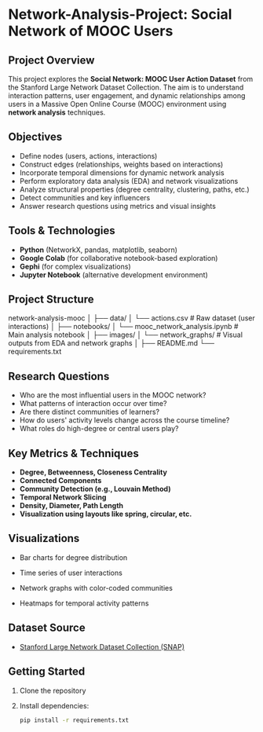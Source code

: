 # Network-Analysis-Project: Social Network of MOOC Users

## Project Overview

This project explores the **Social Network: MOOC User Action Dataset** from the Stanford Large Network Dataset Collection. The aim is to understand interaction patterns, user engagement, and dynamic relationships among users in a Massive Open Online Course (MOOC) environment using **network analysis** techniques.

## Objectives

- Define nodes (users, actions, interactions)
- Construct edges (relationships, weights based on interactions)
- Incorporate temporal dimensions for dynamic network analysis
- Perform exploratory data analysis (EDA) and network visualizations
- Analyze structural properties (degree centrality, clustering, paths, etc.)
- Detect communities and key influencers
- Answer research questions using metrics and visual insights

## Tools & Technologies

- **Python** (NetworkX, pandas, matplotlib, seaborn)
- **Google Colab** (for collaborative notebook-based exploration)
- **Gephi** (for complex visualizations)
- **Jupyter Notebook** (alternative development environment)

## Project Structure
network-analysis-mooc │ ├── data/ │ └── actions.csv # Raw dataset (user interactions) │ ├── notebooks/ │ └── mooc_network_analysis.ipynb # Main analysis notebook │ ├── images/ │ └── network_graphs/ # Visual outputs from EDA and network graphs │ ├── README.md └── requirements.txt

## Research Questions

- Who are the most influential users in the MOOC network?
- What patterns of interaction occur over time?
- Are there distinct communities of learners?
- How do users' activity levels change across the course timeline?
- What roles do high-degree or central users play?

## Key Metrics & Techniques

- **Degree, Betweenness, Closeness Centrality**
- **Connected Components**
- **Community Detection (e.g., Louvain Method)**
- **Temporal Network Slicing**
- **Density, Diameter, Path Length**
- **Visualization using layouts like spring, circular, etc.**

## Visualizations

- Bar charts for degree distribution
  
- Time series of user interactions
- Network graphs with color-coded communities
- Heatmaps for temporal activity patterns

## Dataset Source

- [Stanford Large Network Dataset Collection (SNAP)](https://snap.stanford.edu/data/)

## Getting Started

1. Clone the repository
2. Install dependencies:

   ```bash
   pip install -r requirements.txt
